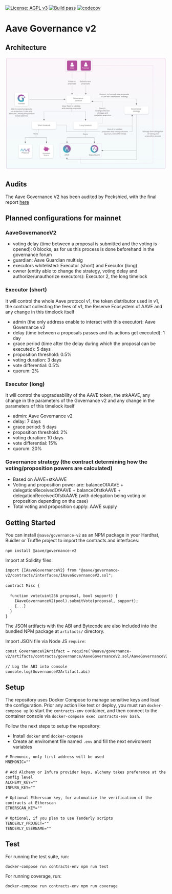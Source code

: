 [![License: AGPL v3](https://img.shields.io/badge/License-AGPL%20v3-blue.svg)](https://www.gnu.org/licenses/agpl-3.0)
[![Build pass](https://github.com/aave/governance-v2/actions/workflows/node.js.yml/badge.svg)](https://github.com/aave/governance-v2/actions/workflows/node.js.yml)
[![codecov](https://codecov.io/gh/aave/governance-v2/branch/master/graph/badge.svg?token=cYYgmBJQcO)](https://codecov.io/gh/aave/governance-v2)

# Aave Governance v2

## Architecture

![governance-v2-architecture](./gov-v2-architecture.jpg)

## Audits

The Aave Governance V2 has been audited by Peckshied, with the final report [here](./audits/PeckShield-Audit-AaveGovernance2-final.pdf)

## Planned configurations for mainnet

### AaveGovernanceV2

- voting delay (time between a proposal is submitted and the voting is opened): 0 blocks, as for us this process is done beforehand in the governance forum
- guardian: Aave Guardian multisig
- executors whitelisted: Executor (short) and Executor (long)
- owner (entity able to change the strategy, voting delay and authorize/unauthorize executors): Executor 2, the long timelock

### Executor (short)

It will control the whole Aave protocol v1, the token distributor used in v1, the contract collecting the fees of v1, the Reserve Ecosystem of AAVE and any change in this timelock itself

- admin (the only address enable to interact with this executor): Aave Governance v2
- delay (time between a proposals passes and its actions get executed): 1 day
- grace period (time after the delay during which the proposal can be executed): 5 days
- proposition threshold: 0.5%
- voting duration: 3 days
- vote differential: 0.5%
- quorum: 2%

### Executor (long)

It will control the upgradeability of the AAVE token, the stkAAVE, any change in the parameters of the Governance v2 and any change in the parameters of this timelock itself

- admin: Aave Governance v2
- delay: 7 days
- grace period: 5 days
- proposition threshold: 2%
- voting duration: 10 days
- vote differential: 15%
- quorum: 20%

### Governance strategy (the contract determining how the voting/proposition powers are calculated)

- Based on AAVE+stkAAVE
- Voting and proposition power are: balanceOfAAVE + delegationReceivedOfAAVE + balanceOfstkAAVE + delegationReceivedOfstkAAVE (with delegation being voting or proposition depending on the case)
- Total voting and proposition supply: AAVE supply

## Getting Started

You can install `@aave/governance-v2` as an NPM package in your Hardhat, Buidler or Truffle project to import the contracts and interfaces:

`npm install @aave/governance-v2`

Import at Solidity files:

```
import {IAaveGovernanceV2} from "@aave/governance-v2/contracts/interfaces/IAaveGovernanceV2.sol";

contract Misc {

  function vote(uint256 proposal, bool support) {
    IAaveGovernanceV2(pool).submitVote(proposal, support);
    {...}
  }
}
```

The JSON artifacts with the ABI and Bytecode are also included into the bundled NPM package at `artifacts/` directory.

Import JSON file via Node JS `require`:

```
const GovernanceV2Artifact = require('@aave/governance-v2/artifacts/contracts/governance/AaveGovernanceV2.sol/AaveGovernanceV2.json');

// Log the ABI into console
console.log(GovernanceV2Artifact.abi)
```

## Setup

The repository uses Docker Compose to manage sensitive keys and load the configuration. Prior any action like test or deploy, you must run `docker-compose up` to start the `contracts-env` container, and then connect to the container console via `docker-compose exec contracts-env bash`.

Follow the next steps to setup the repository:

- Install `docker` and `docker-compose`
- Create an enviroment file named `.env` and fill the next enviroment variables

```
# Mnemonic, only first address will be used
MNEMONIC=""

# Add Alchemy or Infura provider keys, alchemy takes preference at the config level
ALCHEMY_KEY=""
INFURA_KEY=""

# Optional Etherscan key, for automatize the verification of the contracts at Etherscan
ETHERSCAN_KEY=""

# Optional, if you plan to use Tenderly scripts
TENDERLY_PROJECT=""
TENDERLY_USERNAME=""

```

## Test

For running the test suite, run:

```
docker-compose run contracts-env npm run test
```

For running coverage, run:

```
docker-compose run contracts-env npm run coverage
```
